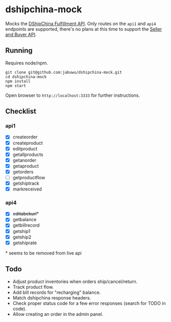 # dshipchina-mock

Mocks the [DShipChina Fulfillment API](https://www.dshipchina.com/api.html). Only routes on the `api1` and `api4` endpoints are supported, there's no plans at this time to support the [Seller and Buyer API](https://www.dshipchina.com/api3.html).

## Running

Requires node/npm.

```
git clone git@github.com:jabuwu/dshipchina-mock.git
cd dshipchina-mock
npm install
npm start
```

Open browser to `http://localhost:3333` for further instructions.

## Checklist

### api1

- [x] createorder
- [x] createproduct
- [x] editproduct
- [x] getallproducts
- [x] getanorder
- [x] getaproduct
- [x] getorders
- [ ] getproductflow
- [x] getshiptrack
- [x] markreceived

### api4

- [x] ~~editabckurl~~*
- [x] getbalance
- [x] getbillrecord
- [x] getship1
- [x] getship2
- [x] getshiprate

&ast; seems to be removed from live api

## Todo

- Adjust product inventories when orders ship/cancel/return.
- Track product flow.
- Add bill records for "recharging" balance.
- Match dshipchina response headers.
- Check proper status code for a few error responses (search for TODO in code).
- Allow creating an order in the admin panel.